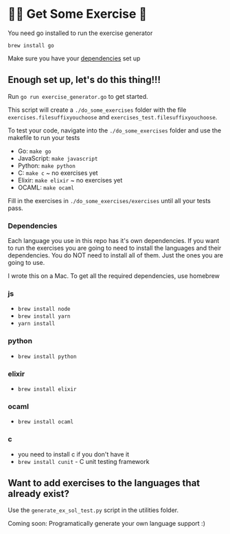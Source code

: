 # 🏃‍♀️ Get Some Exercise 🏃

You need go installed to run the exercise generator

`brew install go`

Make sure you have your [dependencies](#Dependencies) set up

## Enough set up, let's do this thing!!!

Run `go run exercise_generator.go` to get started.

This script will create a `./do_some_exercises` folder with the file `exercises.filesuffixyouchoose` and `exercises_test.filesuffixyouchoose`.

To test your code, navigate into the `./do_some_exercises` folder and use the makefile to run your tests

* Go: `make go`
* JavaScript: `make javascript`
* Python: `make python`
* C: `make c` ~ no exercises yet
* Elixir: `make elixir` ~ no exercises yet
* OCAML: `make ocaml`

Fill in the exercises in `./do_some_exercises/exercises` until all your tests pass.

### Dependencies

Each language you use in this repo has it's own dependencies. If you want to run the exercises you are going to need to install the languages and their dependencies. You do NOT need to install all of them. Just the ones you are going to use.

I wrote this on a Mac. To get all the required dependencies, use homebrew

### js
* `brew install node`
* `brew install yarn`
* `yarn install`

### python
* `brew install python`

### elixir
* `brew install elixir`

### ocaml
* `brew install ocaml`

### c
* you need to install c if you don't have it
* `brew install cunit` - C unit testing framework

## Want to add exercises to the languages that already exist?

Use the `generate_ex_sol_test.py` script in the utilities folder. 

Coming soon: Programatically generate your own language support :)